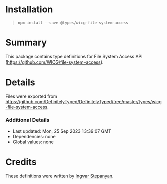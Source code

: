 # Installation
> `npm install --save @types/wicg-file-system-access`

# Summary
This package contains type definitions for File System Access API (https://github.com/WICG/file-system-access).

# Details
Files were exported from https://github.com/DefinitelyTyped/DefinitelyTyped/tree/master/types/wicg-file-system-access.

### Additional Details
 * Last updated: Mon, 25 Sep 2023 13:39:07 GMT
 * Dependencies: none
 * Global values: none

# Credits
These definitions were written by [Ingvar Stepanyan](https://github.com/RReverser).
